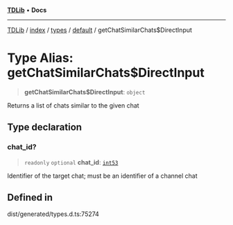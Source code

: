 [**TDLib**](../../../../../../README.md) • **Docs**

***

[TDLib](../../../../../../modules.md) / [index](../../../../../README.md) / [types](../../../README.md) / [default](../README.md) / getChatSimilarChats$DirectInput

# Type Alias: getChatSimilarChats$DirectInput

> **getChatSimilarChats$DirectInput**: `object`

Returns a list of chats similar to the given chat

## Type declaration

### chat\_id?

> `readonly` `optional` **chat\_id**: [`int53`](int53-1.md)

Identifier of the target chat; must be an identifier of a channel chat

## Defined in

dist/generated/types.d.ts:75274
